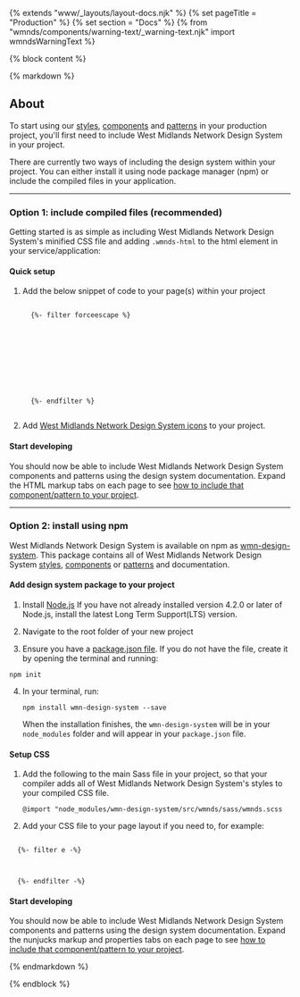 {% extends "www/_layouts/layout-docs.njk" %}
{% set pageTitle = "Production" %}
{% set section = "Docs" %}
{% from "wmnds/components/warning-text/_warning-text.njk" import wmndsWarningText %}

{% block content %}

{% markdown %}

## About

To start using our [styles](/styles/), [components](/components/) and [patterns](/patterns/) in your production project, you'll first need to include West Midlands Network Design System in your project.

There are currently two ways of including the design system within your project. You can either install it using node package manager (npm) or include the compiled files in your application.

---

### Option 1: include compiled files (recommended)

Getting started is as simple as including West Midlands Network Design System's minified CSS file and adding <code class="wmnds-website-inline-code">.wmnds-html</code> to the html element in your service/application:

#### Quick setup

1. Add the below snippet of code to your page(s) within your project
   <pre><code class="html wmnds-show-more-ignore" tabindex="0">
     {%- filter forceescape %}
     <!DOCTYPE html>
     <html lang="en-gb" class="wmnds-html">
       <head>
         <!-- CSS for WMN Design System -->
         <link rel="stylesheet" href="https://unpkg.com/wmn-design-system@$*version/build/css/wmnds.min.css" />
       </head>
       <body>
         <!-- site content... -->
       </body>
     </html>
     {%- endfilter %}
     </code></pre>

2. Add <a href='/styles/icons/#using-icons' title='Documentation about using icons' target='_blank'>West Midlands Network Design System icons</a> to your project.

#### Start developing

You should now be able to include West Midlands Network Design System components and patterns using the design system documentation. Expand the HTML markup tabs on each page to see [how to include that component/pattern to your project](/docs/get-started/using-the-design-system/).

---

### Option 2: install using npm

West Midlands Network Design System is available on npm as <a href="https://www.npmjs.com/package/wmn-design-system" target="_blank" rel="noopener noreferrer" class="wmnds-link">wmn-design-system</a>. This package contains all of West Midlands Network Design System [styles](/styles/), [components](/components/) or [patterns](/patterns/) and documentation.

#### Add design system package to your project

1. Install <a href="https://nodejs.org/en/" target="_blank" rel="noopener noreferrer" class="wmnds-link">Node.js</a>
   If you have not already installed version 4.2.0 or later of Node.js, install the latest Long Term Support(LTS) version.

2. Navigate to the root folder of your new project

3. Ensure you have a <a href="https://docs.npmjs.com/files/package.json" target="_blank" rel="noopener noreferrer" class="wmnds-link">package.json file</a>. If you do not have the file, create it by opening the terminal and running:
<pre><code class="bash wmnds-show-more-ignore" tabindex="0">npm init</code></pre>

4. In your terminal, run:
   <pre><code class="bash wmnds-show-more-ignore" tabindex="0">npm install wmn-design-system --save</code></pre>

   When the installation finishes, the <code class="wmnds-website-inline-code">wmn-design-system</code> will be in your <code class="wmnds-website-inline-code">node_modules</code> folder and will appear in your <code class="wmnds-website-inline-code">package.json</code> file.

#### Setup CSS

1. Add the following to the main Sass file in your project, so that your compiler adds all of West Midlands Network Design System's styles to your compiled CSS file.

   <pre><code class="scss wmnds-show-more-ignore" tabindex="0">@import "node_modules/wmn-design-system/src/wmnds/sass/wmnds.scss</code></pre>

2. Add your CSS file to your page layout if you need to, for example:
<pre><code class="html wmnds-show-more-ignore" tabindex="0">
  {%- filter e -%}
  <head>
        <link rel="stylesheet" href="YOUR-CSS-FILE.css" />
  </head>
  {%- endfilter -%}
</code></pre>

#### Start developing

You should now be able to include West Midlands Network Design System components and patterns using the design system documentation. Expand the nunjucks markup and properties tabs on each page to see [how to include that component/pattern to your project](/docs/get-started/using-the-design-system/).

{% endmarkdown %}

{% endblock %}
